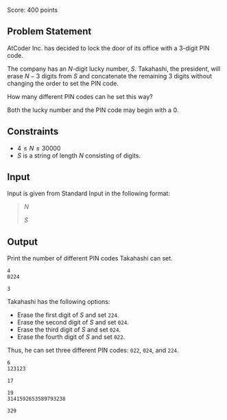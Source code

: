 Score: $400$ points

## Problem Statement

AtCoder Inc. has decided to lock the door of its office with a $3$-digit PIN code.

The company has an $N$-digit lucky number, $S$. Takahashi, the president, will erase $N-3$ digits from $S$ and concatenate the remaining $3$ digits without changing the order to set the PIN code.

How many different PIN codes can he set this way?

Both the lucky number and the PIN code may begin with a $0$.

## Constraints

- $4 \leq N \leq 30000$
- $S$ is a string of length $N$ consisting of digits.

## Input

Input is given from Standard Input in the following format:

> $N$
> 
> $S$

## Output

Print the number of different PIN codes Takahashi can set.

```input1
4
0224
```

```output1
3
```

Takahashi has the following options:

- Erase the first digit of $S$ and set `224`.
- Erase the second digit of $S$ and set `024`.
- Erase the third digit of $S$ and set `024`.
- Erase the fourth digit of $S$ and set `022`.

Thus, he can set three different PIN codes: `022`, `024`, and `224`.

```input2
6
123123
```

```output2
17
```

```input3
19
3141592653589793238
```

```output3
329
```